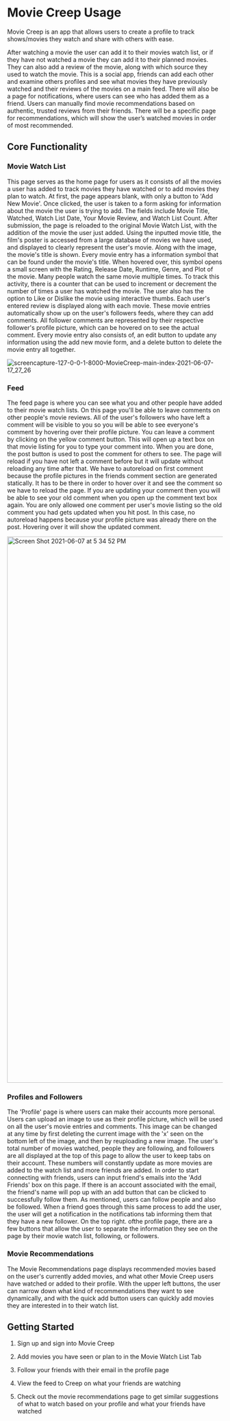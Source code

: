 # Movie Creep Usage
Movie Creep is an app that allows users to create a profile to track shows/movies they watch and share with others with ease. 

After watching a movie the user can add it to their movies watch list, or if they have not watched a movie they can add it to their planned movies. They can also add a review of the movie, along with which source they used to watch the movie. This is a social app, friends can add each other and examine others profiles and see what movies they have previously watched and their reviews of the movies on a main feed. There will also be a page for notifications, where users can see who has added them as a friend. Users can manually find movie recommendations based on authentic, trusted reviews from their friends. There will be a specific page for recommendations, which will show the user’s watched movies in order of most recommended. 

## Core Functionality

### Movie Watch List
This page serves as the home page for users as it consists of all the movies a user has added to track movies they have watched or to add movies they plan to watch. At first, the page appears blank, with only a button to 'Add New Movie'. Once clicked, the user is taken to a form asking for information about the movie the user is trying to add. The fields include Movie Title, Watched, Watch List Date, Your Movie Review, and Watch List Count. After submission, the page is reloaded to the original Movie Watch List, with the addition of the movie the user just added. Using the inputted movie title, the film's poster is accessed from a large database of movies we have used, and displayed to clearly represent the user's movie. Along with the image, the movie's title is shown. Every movie entry has a information symbol that can be found under the movie's title. When hovered over, this symbol opens a small screen with the Rating, Release Date, Runtime, Genre, and Plot of the movie. Many people watch the same movie multiple times. To track this activity, there is a counter that can be used to increment or decrement the number of times a user has watched the movie. The user also has the option to Like or Dislike the movie using interactive thumbs. Each user's entered review is displayed along with each movie. These movie entries automatically show up on the user's followers feeds, where they can add comments. All follower comments are represented by their respective follower's profile picture, which can be hovered on to see the actual comment. Every movie entry also consists of, an edit button to update any information using the add new movie form, and a delete button to delete the movie entry all together.

![screencapture-127-0-0-1-8000-MovieCreep-main-index-2021-06-07-17_27_26](https://user-images.githubusercontent.com/26385958/121103965-df0b4d80-c7b5-11eb-84e6-40d7fbb9d7e1.png)


### Feed
The feed page is where you can see what you and other people have added to their movie watch lists. On this page you'll be able to leave comments on other people's movie reviews. All of the user's followers who have left a comment will be visible to you so you will be able to see everyone's comment by hovering over their profile picture. You can leave a comment by clicking on the yellow comment button. This will open up a text box on that movie listing for you to type your comment into. When you are done, the post button is used to post the comment for others to see. The page will reload if you have not left a comment before but it will update without reloading any time after that. We have to autoreload on first comment because the profile pictures in the friends comment section are generated statically. It has to be there in order to hover over it and see the comment so we have to reload the page. If you are updating your comment then you will be able to see your old comment when you open up the comment text box again. You are only allowed one comment per user's movie listing so the old comment you had gets updated when you hit post. In this case, no autoreload happens because your profile picture was already there on the post. Hovering over it will show the updated comment.

<img width="1272" alt="Screen Shot 2021-06-07 at 5 34 52 PM" src="https://user-images.githubusercontent.com/26385958/121104367-c51e3a80-c7b6-11eb-9f0b-70dd0f330c8f.png">


### Profiles and Followers
The 'Profile' page is where users can make their accounts more personal. Users can upload an image to use as their profile picture, which will be used on all the user's movie entries and comments. This image can be changed at any time by first deleting the current image with the 'x' seen on the bottom left of the image, and then by reuploading a new image. The user's total number of movies watched, people they are following, and followers are all displayed at the top of this page to allow the user to keep tabs on their account. These numbers will constantly update as more movies are added to the watch list and more friends are added. In order to start connecting with friends, users can input friend's emails into the 'Add Friends' box on this page. If there is an account associated with the email, the friend's name will pop up with an add button that can be clicked to successfully follow them. As mentioned, users can follow people and also be followed. When a friend goes through this same process to add the user, the user will get a notification in the notifications tab informing them that they have a new follower. On the top right. ofthe profile page, there are a few buttons that allow the user to separate the information they see on the page by their movie watch list, following, or followers.

### Movie Recommendations
The Movie Recommendations page displays recommended movies based on the user's currently added movies, and what other Movie Creep users have watched or added to their profile. With the upper left buttons, the user can narrow down what kind of recommendations they want to see dynamically, and with the quick add button users can quickly add movies they are interested in to their watch list. 

## Getting Started
1. Sign up and sign into Movie Creep

2. Add movies you have seen or plan to in the Movie Watch List Tab

3. Follow your friends with their email in the profile page

4. View the feed to Creep on what your friends are watching

5. Check out the movie recommendations page to get similar suggestions of what to watch based on your profile and what your friends have watched



